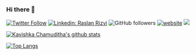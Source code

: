 ### Hi there 👋

<!--
**KavishkaChamuditha/KavishkaChamuditha** is a ✨ _special_ ✨ repository because its `README.md` (this file) appears on your GitHub profile.

Here are some ideas to get you started:

- 🔭 I’m currently working on ... Web Development
- 🌱 I’m currently learning ... Laravel
- 👯 I’m looking to collaborate on ... Web Development or software engineering
- 🤔 I’m looking for help with ... Java Script
- 💬 Ask me about ... Programming and Web Development
- 📫 How to reach me: ... [MyPortfolio]([http://raslanrizvi.tech/](https://www.kavishkachamuditha.me/))
- 😄 Pronouns: ... He/Him
- ⚡ Fun fact: ... System.out.println("Fixing bugs is life of programmers")
-->


[![Twitter Follow](https://img.shields.io/twitter/follow/kavishkachamud6?label=Follow)](https://twitter.com/intent/follow?screen_name=kavishkachamud6)
[![Linkedin: Raslan Rizvi](https://img.shields.io/badge/kavishka-mayadunna-92b4511b6?style=flat-square&logo=Linkedin&logoColor=white&link=https://www.linkedin.com/in/kavishka-mayadunna-92b4511b6)](https://www.linkedin.com/in/kavishka-mayadunna-92b4511b6)
![GitHub followers](https://img.shields.io/github/followers/https://github.com/KavishkaChamuditha?tab=followers?label=Follow&style=social)
[![website](https://img.shields.io/badge/Website-46a2f1.svg?&style=flat-square&logo=Google-Chrome&logoColor=white&link=https://www.kavishkachamuditha.me/)](http://kavishkachamuditha.me/)
![](https://visitor-badge.glitch.me/badge?page_id=https://www.kavishkachamuditha.me/)


[![Kavishka Chamuditha's github stats](https://github-readme-stats.vercel.app/api?username=KavishkaChamuditha&show_icons=true&count_private=true&include_all_commits=true&theme=radical)](https://github.com/KavishkaChamuditha)

[![Top Langs](https://github-readme-stats.vercel.app/api/top-langs/?username=KavishkaChamuditha&langs_count=8&layout=compact&theme=radical)](https://github.com/KavishkaChamuditha/)
